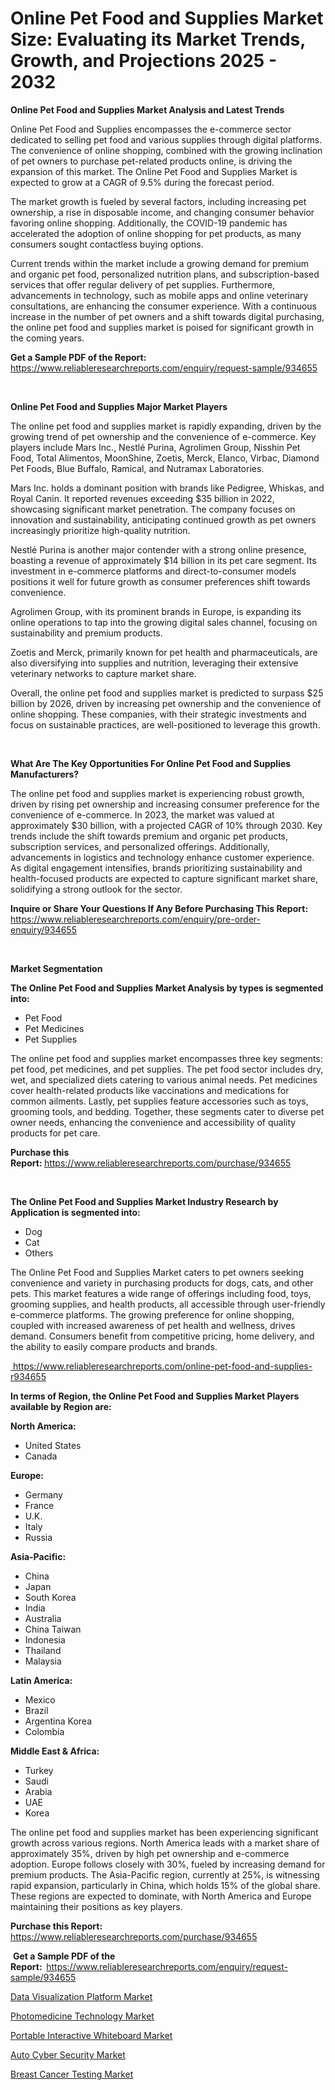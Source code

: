 <p><h1>Online Pet Food and Supplies Market Size: Evaluating its Market Trends, Growth, and Projections 2025 - 2032</h1></p><p><strong>Online Pet Food and Supplies Market Analysis and Latest Trends</strong></p>
<p><p>Online Pet Food and Supplies encompasses the e-commerce sector dedicated to selling pet food and various supplies through digital platforms. The convenience of online shopping, combined with the growing inclination of pet owners to purchase pet-related products online, is driving the expansion of this market. The Online Pet Food and Supplies Market is expected to grow at a CAGR of 9.5% during the forecast period.</p><p>The market growth is fueled by several factors, including increasing pet ownership, a rise in disposable income, and changing consumer behavior favoring online shopping. Additionally, the COVID-19 pandemic has accelerated the adoption of online shopping for pet products, as many consumers sought contactless buying options.</p><p>Current trends within the market include a growing demand for premium and organic pet food, personalized nutrition plans, and subscription-based services that offer regular delivery of pet supplies. Furthermore, advancements in technology, such as mobile apps and online veterinary consultations, are enhancing the consumer experience. With a continuous increase in the number of pet owners and a shift towards digital purchasing, the online pet food and supplies market is poised for significant growth in the coming years.</p></p>
<p><strong>Get a Sample PDF of the Report:&nbsp;</strong> <a href="https://www.reliableresearchreports.com/enquiry/request-sample/934655?utm_campaign=102&utm_medium=2&utm_source=Github&utm_content=ia&utm_term=07032025&utm_id=online-pet-food-and-supplies">https://www.reliableresearchreports.com/enquiry/request-sample/934655</a></p>
<p>&nbsp;</p>
<p><strong>Online Pet Food and Supplies Major Market Players</strong></p>
<p><p>The online pet food and supplies market is rapidly expanding, driven by the growing trend of pet ownership and the convenience of e-commerce. Key players include Mars Inc., Nestlé Purina, Agrolimen Group, Nisshin Pet Food, Total Alimentos, MoonShine, Zoetis, Merck, Elanco, Virbac, Diamond Pet Foods, Blue Buffalo, Ramical, and Nutramax Laboratories. </p><p>Mars Inc. holds a dominant position with brands like Pedigree, Whiskas, and Royal Canin. It reported revenues exceeding $35 billion in 2022, showcasing significant market penetration. The company focuses on innovation and sustainability, anticipating continued growth as pet owners increasingly prioritize high-quality nutrition.</p><p>Nestlé Purina is another major contender with a strong online presence, boasting a revenue of approximately $14 billion in its pet care segment. Its investment in e-commerce platforms and direct-to-consumer models positions it well for future growth as consumer preferences shift towards convenience.</p><p>Agrolimen Group, with its prominent brands in Europe, is expanding its online operations to tap into the growing digital sales channel, focusing on sustainability and premium products. </p><p>Zoetis and Merck, primarily known for pet health and pharmaceuticals, are also diversifying into supplies and nutrition, leveraging their extensive veterinary networks to capture market share.</p><p>Overall, the online pet food and supplies market is predicted to surpass $25 billion by 2026, driven by increasing pet ownership and the convenience of online shopping. These companies, with their strategic investments and focus on sustainable practices, are well-positioned to leverage this growth.</p></p>
<p>&nbsp;</p>
<p><strong>What Are The Key Opportunities For Online Pet Food and Supplies Manufacturers?</strong></p>
<p><p>The online pet food and supplies market is experiencing robust growth, driven by rising pet ownership and increasing consumer preference for the convenience of e-commerce. In 2023, the market was valued at approximately $30 billion, with a projected CAGR of 10% through 2030. Key trends include the shift towards premium and organic pet products, subscription services, and personalized offerings. Additionally, advancements in logistics and technology enhance customer experience. As digital engagement intensifies, brands prioritizing sustainability and health-focused products are expected to capture significant market share, solidifying a strong outlook for the sector.</p></p>
<p><strong>Inquire or Share Your Questions If Any Before Purchasing This Report:</strong> <a href="https://www.reliableresearchreports.com/enquiry/pre-order-enquiry/934655?utm_campaign=102&utm_medium=2&utm_source=Github&utm_content=ia&utm_term=07032025&utm_id=online-pet-food-and-supplies">https://www.reliableresearchreports.com/enquiry/pre-order-enquiry/934655</a></p>
<p>&nbsp;</p>
<p><strong>Market Segmentation</strong></p>
<p><strong>The Online Pet Food and Supplies Market Analysis by types is segmented into:</strong></p>
<p><ul><li>Pet Food</li><li>Pet Medicines</li><li>Pet Supplies</li></ul></p>
<p><p>The online pet food and supplies market encompasses three key segments: pet food, pet medicines, and pet supplies. The pet food sector includes dry, wet, and specialized diets catering to various animal needs. Pet medicines cover health-related products like vaccinations and medications for common ailments. Lastly, pet supplies feature accessories such as toys, grooming tools, and bedding. Together, these segments cater to diverse pet owner needs, enhancing the convenience and accessibility of quality products for pet care.</p></p>
<p><strong>Purchase this Report:&nbsp;</strong><a href="https://www.reliableresearchreports.com/purchase/934655?utm_campaign=102&utm_medium=2&utm_source=Github&utm_content=ia&utm_term=07032025&utm_id=online-pet-food-and-supplies">https://www.reliableresearchreports.com/purchase/934655</a></p>
<p>&nbsp;</p>
<p><strong>The Online Pet Food and Supplies Market Industry Research by Application is segmented into:</strong></p>
<p><ul><li>Dog</li><li>Cat</li><li>Others</li></ul></p>
<p><p>The Online Pet Food and Supplies Market caters to pet owners seeking convenience and variety in purchasing products for dogs, cats, and other pets. This market features a wide range of offerings including food, toys, grooming supplies, and health products, all accessible through user-friendly e-commerce platforms. The growing preference for online shopping, coupled with increased awareness of pet health and wellness, drives demand. Consumers benefit from competitive pricing, home delivery, and the ability to easily compare products and brands.</p></p>
<p><a href="https://www.reliableresearchreports.com/online-pet-food-and-supplies-r934655?utm_campaign=102&utm_medium=2&utm_source=Github&utm_content=ia&utm_term=07032025&utm_id=online-pet-food-and-supplies">&nbsp;https://www.reliableresearchreports.com/online-pet-food-and-supplies-r934655</a></p>
<p><strong>In terms of Region, the Online Pet Food and Supplies Market Players available by Region are:</strong></p>
<p>
    <p> <strong> North America: </strong>
        <ul>
            <li>United States</li>
            <li>Canada</li>
        </ul>
        </p> 
    <p> <strong> Europe: </strong>
        <ul>
            <li>Germany</li>
            <li>France</li>
            <li>U.K.</li>
            <li>Italy</li>
            <li>Russia</li>
        </ul>
        </p> 
    <p> <strong> Asia-Pacific: </strong>
        <ul>
            <li>China</li>
            <li>Japan</li>
            <li>South Korea</li>
            <li>India</li>
            <li>Australia</li>
            <li>China Taiwan</li>
            <li>Indonesia</li>
            <li>Thailand</li>
            <li>Malaysia</li>
        </ul>
        </p> 
    <p> <strong> Latin America: </strong>
        <ul>
            <li>Mexico</li>
            <li>Brazil</li>
            <li>Argentina Korea</li>
            <li>Colombia</li>
        </ul>
        </p> 
    <p> <strong> Middle East & Africa: </strong>
        <ul>
            <li>Turkey</li>
            <li>Saudi</li>
            <li>Arabia</li>
            <li>UAE</li>
            <li>Korea</li>
        </ul>
    </p>
    </p>
<p><p>The online pet food and supplies market has been experiencing significant growth across various regions. North America leads with a market share of approximately 35%, driven by high pet ownership and e-commerce adoption. Europe follows closely with 30%, fueled by increasing demand for premium products. The Asia-Pacific region, currently at 25%, is witnessing rapid expansion, particularly in China, which holds 15% of the global share. These regions are expected to dominate, with North America and Europe maintaining their positions as key players.</p></p>
<p><strong>Purchase this Report: </strong><a href="https://www.reliableresearchreports.com/purchase/934655?utm_campaign=102&utm_medium=2&utm_source=Github&utm_content=ia&utm_term=07032025&utm_id=online-pet-food-and-supplies">https://www.reliableresearchreports.com/purchase/934655</a></p>
<p>&nbsp;<strong>Get a Sample PDF of the Report:&nbsp;&nbsp;</strong><a href="https://www.reliableresearchreports.com/enquiry/request-sample/934655?utm_campaign=102&utm_medium=2&utm_source=Github&utm_content=ia&utm_term=07032025&utm_id=online-pet-food-and-supplies">https://www.reliableresearchreports.com/enquiry/request-sample/934655</a></p>
<p><strong></strong></p>
<p><p><a href="https://github.com/vaduzunny/Market-Research-Report-List-1/blob/main/data-visualization-platform-market.md?utm_campaign=102&utm_medium=2&utm_source=Github&utm_content=ia&utm_term=07032025&utm_id=online-pet-food-and-supplies">Data Visualization Platform Market</a></p><p><a href="https://github.com/gasikcalbos8/Market-Research-Report-List-1/blob/main/photomedicine-technology-market.md?utm_campaign=102&utm_medium=2&utm_source=Github&utm_content=ia&utm_term=07032025&utm_id=online-pet-food-and-supplies">Photomedicine Technology Market</a></p><p><a href="https://github.com/daleogrando/Market-Research-Report-List-1/blob/main/portable-interactive-whiteboard-market.md?utm_campaign=102&utm_medium=2&utm_source=Github&utm_content=ia&utm_term=07032025&utm_id=online-pet-food-and-supplies">Portable Interactive Whiteboard Market</a></p><p><a href="https://github.com/ubavicachida/Market-Research-Report-List-1/blob/main/auto-cyber-security-market.md?utm_campaign=102&utm_medium=2&utm_source=Github&utm_content=ia&utm_term=07032025&utm_id=online-pet-food-and-supplies">Auto Cyber Security Market</a></p><p><a href="https://github.com/dayaanapis5/Market-Research-Report-List-1/blob/main/breast-cancer-testing-market.md?utm_campaign=102&utm_medium=2&utm_source=Github&utm_content=ia&utm_term=07032025&utm_id=online-pet-food-and-supplies">Breast Cancer Testing Market</a></p></p>